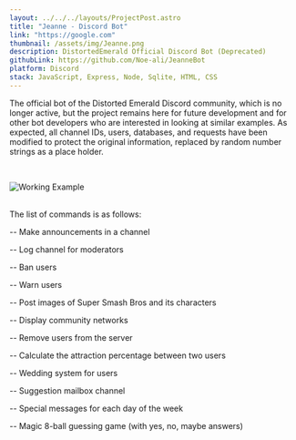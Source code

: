 ```yaml
---
layout: ../../../layouts/ProjectPost.astro
title: "Jeanne - Discord Bot"
link: "https://google.com"
thumbnail: /assets/img/Jeanne.png
description: DistortedEmerald Official Discord Bot (Deprecated)
githubLink: https://github.com/Noe-ali/JeanneBot
platform: Discord
stack: JavaScript, Express, Node, Sqlite, HTML, CSS
---
```


The official bot of the Distorted Emerald Discord community, which is no longer active, but the project remains here for future development and for other bot developers who are interested in looking at similar examples. As expected, all channel IDs, users, databases, and requests have been modified to protect the original information, replaced by random number strings as a place holder.

<br>

![Working Example](https://user-images.githubusercontent.com/95829890/247707915-8ea3bffe-5e44-4ebd-b1df-5475a3507b40.png)

<br>
The list of commands is as follows:

-- Make announcements in a channel

-- Log channel for moderators

-- Ban users

-- Warn users

-- Post images of Super Smash Bros and its characters

-- Display community networks

-- Remove users from the server

-- Calculate the attraction percentage between two users

-- Wedding system for users

-- Suggestion mailbox channel

-- Special messages for each day of the week

-- Magic 8-ball guessing game (with yes, no, maybe answers)
